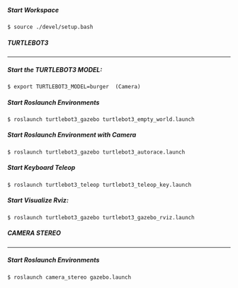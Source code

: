 ##### Start Workspace
```
$ source ./devel/setup.bash
```
##### TURTLEBOT3
-------------
##### Start the TURTLEBOT3 MODEL:
```
$ export TURTLEBOT3_MODEL=burger  (Camera)
```
##### Start Roslaunch Environments
```
$ roslaunch turtlebot3_gazebo turtlebot3_empty_world.launch
```
##### Start Roslaunch Environment with Camera
```
$ roslaunch turtlebot3_gazebo turtlebot3_autorace.launch
```
##### Start Keyboard Teleop
```
$ roslaunch turtlebot3_teleop turtlebot3_teleop_key.launch
```
##### Start Visualize Rviz:
```
$ roslaunch turtlebot3_gazebo turtlebot3_gazebo_rviz.launch
```
##### CAMERA STEREO
-------------
##### Start Roslaunch Environments
```
$ roslaunch camera_stereo gazebo.launch
```
